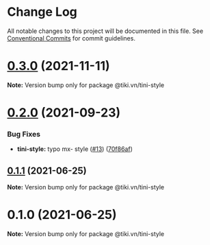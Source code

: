 # Change Log

All notable changes to this project will be documented in this file.
See [Conventional Commits](https://conventionalcommits.org) for commit guidelines.

# [0.3.0](https://github.com/tikivn/tiny-ui/compare/@tiki.vn/tini-style@0.2.0...@tiki.vn/tini-style@0.3.0) (2021-11-11)

**Note:** Version bump only for package @tiki.vn/tini-style





# [0.2.0](https://github.com/tikivn/tini-ui/compare/@tiki.vn/tini-style@0.1.1...@tiki.vn/tini-style@0.2.0) (2021-09-23)


### Bug Fixes

* **tini-style:** typo mx- style ([#13](https://github.com/tikivn/tini-ui/issues/13)) ([70f86af](https://github.com/tikivn/tini-ui/commit/70f86afa205f5d9ac031bdffdb356954fa42cc91))





## [0.1.1](https://github.com/tikivn/tini-style/compare/@tiki.vn/tini-style@0.1.0...@tiki.vn/tini-style@0.1.1) (2021-06-25)

**Note:** Version bump only for package @tiki.vn/tini-style





# 0.1.0 (2021-06-25)

**Note:** Version bump only for package @tiki.vn/tini-style
